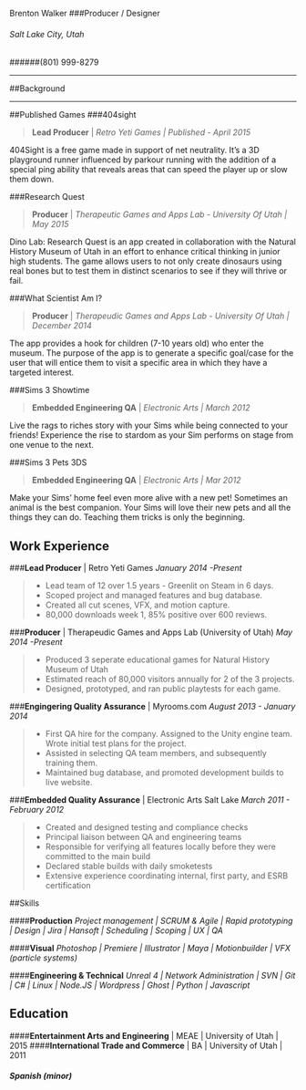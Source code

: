 Brenton Walker
###Producer / Designer
###### Salt Lake City, Utah
######(801) 999-8279
***
##Background
***
##Published Games
###404sight 
>**Lead Producer** | *Retro Yeti Games | Published - April 2015*

404Sight is a free game made in support of net neutrality. It’s a 3D playground runner influenced by parkour running with the addition of a special ping ability that reveals areas that can speed the player up or slow them down.

###Research Quest
>**Producer** | *Therapeutic Games and Apps Lab - University Of Utah | May 2015*

Dino Lab: Research Quest is an app created in collaboration with the Natural History Museum of Utah in an effort to enhance critical thinking in junior high students. The game allows users to not only create dinosaurs using real bones but to test them in distinct scenarios to see if they will thrive or fail.

###What Scientist Am I?
>**Producer** | *Therapeudic Games and Apps Lab - University Of Utah | December 2014*

The app provides a hook for children (7-10 years old) who enter the museum. The purpose of the app is to generate a specific goal/case for the user that will entice them to visit a specific area in which they have a targeted interest.

###Sims 3 Showtime
>**Embedded Engineering QA** | *Electronic Arts | March 2012*

 Live the rags to riches story with your Sims while being connected to your friends! Experience the rise to stardom as your Sim performs on stage from one venue to the next.

###Sims 3 Pets 3DS                               
>**Embedded Engineering QA** |  *Electronic Arts | Mar 2012* 

Make your Sims’ home feel even more alive with a new pet! Sometimes an animal is the best companion. Your Sims will love their new pets and all the things they can do. Teaching them tricks is only the beginning.

## Work Experience
###**Lead Producer** | Retro Yeti Games
*January 2014 -Present*
>    *  Lead team of 12 over 1.5 years - Greenlit on Steam in 6 days.
>    *  Scoped project and managed features and bug database.
>    *  Created all cut scenes, VFX, and motion capture.
>    *  80,000 downloads week 1, 85% positive over 600 reviews.

###**Producer** | Therapeudic Games and Apps Lab (University of Utah)
*May 2014 -Present*
>    *   Produced 3 seperate educational games for Natural History Museum of Utah 
>    *   Estimated reach of 80,000 visitors annually for 2 of the 3 projects. 
>    *   Designed, prototyped, and ran public playtests for each game.

###**Engingering Quality Assurance** | Myrooms.com
*August 2013 - January 2014*
>    *   First QA hire for the company. Assigned to the Unity engine team. Wrote initial test plans for the project. 
>    *   Assisted in selecting QA team members, and subsequently training them. 
>    *   Maintained bug database, and promoted development builds to live website.

###**Embedded Quality Assurance** | Electronic Arts Salt Lake
*March 2011 - February 2012*
>    *   Created and designed testing and compliance checks
>    *   Principal liaison between QA and engineering teams
>    *   Responsible for verifying all features locally before they were committed to the main build
>    *   Declared stable builds with daily smoketests 
>    *   Extensive experience coordinating internal, first party, and ESRB certification

##Skills

####**Production**
*Project management | SCRUM & Agile | Rapid prototyping | Design | Jira | Hansoft | Scheduling | Scoping | UX  | QA*

####**Visual**
*Photoshop | Premiere | Illustrator | Maya | Motionbuilder | VFX (particle systems)*

####**Engineering & Technical**
*Unreal 4  | Network Administration | SVN | Git | C# | Linux | Node.JS | Wordpress | Ghost | Python | Javascript*

## Education
####**Entertainment Arts and Engineering** | MEAE | University of Utah | 2015
####**International Trade and Commerce** | BA | University of Utah  | 2011
##### **Spanish** (minor)
